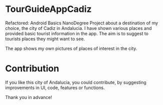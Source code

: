 # TourGuideAppCadiz
Refactored: 
Android Basics NanoDegree Project about a destination of my choice, the city of Cadiz in Andalucia. I have shown various places and provided basic tourist information in the app. The aim is to suggest to tourists places they might want to see.

The app shows my own pictures of places of interest in the city.

# Contribution

If you like this city of Andalucia, you could contribute, by suggesting improvements in UI, code, features or functions.

Thank you in advance!
